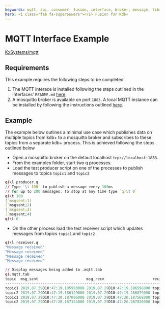 ```yaml
---
keywords: mqtt, api, consumer, fusion, interface, broker, message, library, telemetry, producer, q
hero: <i class="fab fa-superpowers"></i> Fusion for Kdb+
---
```


# <i class="fa fa-share-alt"></i> MQTT Interface Example

<i class="fab fa-github"></i> [KxSystems/mqtt](https://github.com/KxSystems/mqtt)

## Requirements

This example requires the following steps to be completed

1. The MQTT interace is installed following the steps outlined in the interfaces' `README.md` [here](https://github.com/kxsystems/mqtt/blob/master/README.md).
2. A mosquitto broker is available on port `1883`. A local MQTT instance can be installed by following the instructions outlined [here](https://mosquitto.org/download/).


## Example

The example below outlines a minimal use case which publishes data on multiple topics from kdb+ to a mosquitto broker and subscribes to these topics from a separate kdb+ process. This is achieved following the steps outlined below

* Open a mosquitto broker on the default localhost `tcp://localhost:1883`.
* From the examples folder, start two q processes.
* Load the test producer script on one of the processes to publish messages to topics `topic1` and `topic2`

```q
q)\l producer.q
// Type `\t 100` to publish a message every 100ms 
// for up to 200 messages. To stop at any time type `q)\t 0`
q)\t 100
(`msgsent;1)
(`msgsent;2)
(`msgsent;3)
(`msgsent;4)
q)\t 0
```

* On the other process load the test receiver script which updates messages from topics `topic1` and `topic2`

```q
q)\l receiver.q
"Message received"
"Message received"
"Message received"
"Message received"

// Display messages being added to .mqtt.tab
q).mqtt.tab
topic  msg_sent                      msg_recv                      recieved_m..
-----------------------------------------------------------------------------..
topic1 2019.07.29D10:47:19.185993000 2019.07.29D10:47:19.186598000 topic1_0  ..
topic2 2019.07.29D10:47:19.186129000 2019.07.29D10:47:19.286879000 topic2_0  ..
topic1 2019.07.29D10:47:20.187006000 2019.07.29D10:47:20.187568000 topic1_1  ..
topic2 2019.07.29D10:47:20.187124000 2019.07.29D10:47:20.287820000 topic2_1  ..
```

